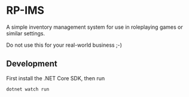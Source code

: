 # RP-IMS

A simple inventory management system for use in roleplaying games or similar settings.

Do not use this for your real-world business ;-)

## Development

First install the .NET Core SDK, then run

    dotnet watch run